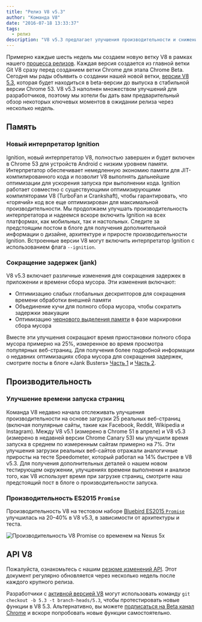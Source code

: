 ```yaml
---
title: "Релиз V8 v5.3"
author: "Команда V8"
date: "2016-07-18 13:33:37"
tags: 
  - релиз
description: "V8 v5.3 предлагает улучшения производительности и снижение расхода памяти."
---
```

Примерно каждые шесть недель мы создаем новую ветку V8 в рамках нашего [процесса релизов](/docs/release-process). Каждая версия создается из главной ветки Git V8 сразу перед созданием ветки Chrome для этапа Chrome Beta. Сегодня мы рады объявить о создании нашей новой ветки, [версии V8 5.3](https://chromium.googlesource.com/v8/v8.git/+log/branch-heads/5.3), которая будет находиться в beta-версии до выпуска в стабильной версии Chrome 53. V8 v5.3 наполнен множеством улучшений для разработчиков, поэтому мы хотели бы дать вам предварительный обзор некоторых ключевых моментов в ожидании релиза через несколько недель.

<!--truncate-->
## Память

### Новый интерпретатор Ignition

Ignition, новый интерпретатор V8, полностью завершен и будет включен в Chrome 53 для устройств Android с низким уровнем памяти. Интерпретатор обеспечивает немедленную экономию памяти для JIT-компилированного кода и позволит V8 выполнять дальнейшие оптимизации для ускорения запуска при выполнении кода. Ignition работает совместно с существующими оптимизирующими компиляторами V8 (TurboFan и Crankshaft), чтобы гарантировать, что «горячий» код все еще оптимизирован для максимальной производительности. Мы продолжаем улучшать производительность интерпретатора и надеемся вскоре включить Ignition на всех платформах, как мобильных, так и настольных. Следите за предстоящим постом в блоге для получения дополнительной информации о дизайне, архитектуре и приросте производительности Ignition. Встроенные версии V8 могут включить интерпретатор Ignition с использованием флага `--ignition`.

### Сокращение задержек (jank)

V8 v5.3 включает различные изменения для сокращения задержек в приложении и времени сбора мусора. Эти изменения включают:

- Оптимизацию слабых глобальных дескрипторов для сокращения времени обработки внешней памяти
- Объединение кучи для полного сбора мусора, чтобы сократить задержки эвакуации
- Оптимизацию [чернового выделения памяти](/blog/orinoco) в фазе маркировки сбора мусора

Вместе эти улучшения сокращают время приостановки полного сбора мусора примерно на 25%, измеренное во время просмотра популярных веб-страниц. Для получения более подробной информации о недавних оптимизациях сбора мусора для сокращения задержек, смотрите посты в блоге «Jank Busters» [Часть 1](/blog/jank-busters) и [Часть 2](/blog/orinoco).

## Производительность

### Улучшение времени запуска страниц

Команда V8 недавно начала отслеживать улучшения производительности на основе загрузки 25 реальных веб-страниц (включая популярные сайты, такие как Facebook, Reddit, Wikipedia и Instagram). Между V8 v5.1 (измерено в Chrome 51 в апреле) и V8 v5.3 (измерено в недавней версии Chrome Canary 53) мы улучшили время запуска в среднем по измеренным сайтам примерно на 7%. Эти улучшения загрузки реальных веб-сайтов отражали аналогичные приросты на тесте Speedometer, который работал на 14% быстрее в V8 v5.3. Для получения дополнительных деталей о нашем новом тестирующем окружении, улучшениях времени выполнения и анализе того, как V8 использует время при загрузке страниц, смотрите наш предстоящий пост в блоге о производительности запуска.

### Производительность ES2015 `Promise`

Производительность V8 на тестовом наборе [Bluebird ES2015 `Promise`](https://github.com/petkaantonov/bluebird/tree/master/benchmark) улучшилась на 20–40% в V8 v5.3, в зависимости от архитектуры и теста.

![Производительность V8 `Promise` со временем на Nexus 5x](/_img/v8-release-53/promise.png)

## API V8

Пожалуйста, ознакомьтесь с нашим [резюме изменений API](https://docs.google.com/document/d/1g8JFi8T_oAE_7uAri7Njtig7fKaPDfotU6huOa1alds/edit). Этот документ регулярно обновляется через несколько недель после каждого крупного релиза.

Разработчики с [активной версией V8](https://v8.dev/docs/source-code#using-git) могут использовать команду `git checkout -b 5.3 -t branch-heads/5.3`, чтобы протестировать новые функции в V8 5.3. Альтернативно, вы можете [подписаться на Beta канал Chrome](https://www.google.com/chrome/browser/beta.html) и вскоре попробовать новые функции самостоятельно.

